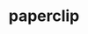 ---
layout: objects
title: paperclip
emoji: paperclip
permalink: 📎.html
image: assets/img/3moji/paperclip.png
---